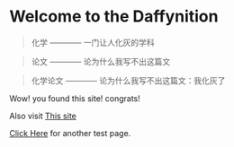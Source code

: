 # Welcome to the Daffynition

>化学 ———— 一门让人化灰的学科

>论文 ———— 论为什么我写不出这篇文

>化学论文 ———— 论为什么我写不出这篇文：我化灰了




Wow! you found this site! congrats!

Also visit [This site](https://bit.ly/3FagXzS)

[Click Here](https://xenohoe.github.io/daffynition/Test1) for another test page.
